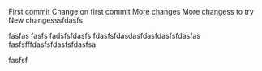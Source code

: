 First commit
Change on first commit
More changes
More changess to try
New changesssfdasfs

fasfas
fasfs
fadsfsfdasfs
fdasfsfdasdasfdasfdasfsfdasfas
fasfsfffdasfsfdasfsfdasfsa

fasfsf
